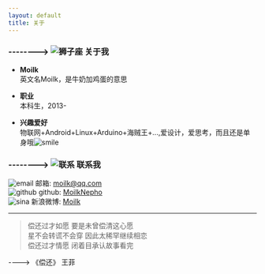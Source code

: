 ```yaml
---
layout: default
title: 关于
---
```

### --------> ![狮子座](http://duras.wang/img/myLogo/lion.png) 关于我

* **Moilk**  
英文名Moilk，是牛奶加鸡蛋的意思

* **职业**  
本科生，2013-

* **兴趣爱好**  
物联网+Android+Linux+Arduino+海贼王+...,爱设计，爱思考，而且还是单身哦![smile](http://duras.wang/img/px16/smile.png) 

### --------> ![联系](http://duras.wang/img/myLogo/contact.png) 联系我
![email](http://duras.wang/img/px16/email.png) 邮箱: moilk@qq.com  
![github](http://duras.wang/img/px16/github.png) github: [MoilkNepho](https://github.com/moilknepho)  
![sina](http://duras.wang/img/px16/sina.png) 新浪微博: [Moilk](http://weibo.com/moilk/)  

************************
> 偿还过才如愿 要是未曾偿清这心愿  
星不会转谎不会穿 因此太稀罕继续相恋  
偿还过才情愿 闭着目承认故事看完  

----> 《偿还》 王菲